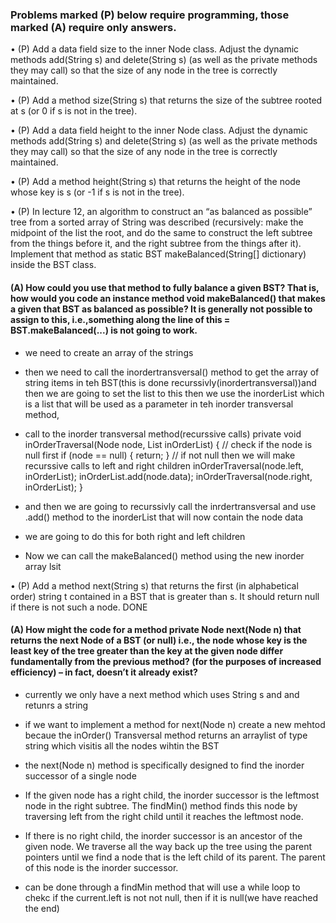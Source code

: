 ### Problems marked (P) below require programming, those marked (A) require only answers.
• (P) Add a data field size to the inner Node class. Adjust the dynamic methods
add(String s) and delete(String s) (as well as the private methods they
may call) so that the size of any node in the tree is correctly maintained.

• (P) Add a method size(String s) that returns the size of the subtree rooted
at s (or 0 if s is not in the tree).

• (P) Add a data field height to the inner Node class. Adjust the dynamic methods
add(String s) and delete(String s) (as well as the private methods they
may call) so that the size of any node in the tree is correctly maintained.

• (P) Add a method height(String s) that returns the height of the node whose
key is s (or -1 if s is not in the tree).

• (P) In lecture 12, an algorithm to construct an “as balanced as possible” tree from
a sorted array of String was described (recursively: make the midpoint of the
list the root, and do the same to construct the left subtree from the things before it,
and the right subtree from the things after it). Implement that method as static
BST makeBalanced(String[] dictionary) inside the BST class.

#### (A) How could you use that method to fully balance a given BST? That is, how would you code an instance method void makeBalanced() that makes a given that BST as balanced as possible? It is generally not possible to assign to this, i.e.,something along the line of this = BST.makeBalanced(...) is not going to work.
- we need to create an array of the strings 
- then we need to call the inordertransversal() method to get the array of string items in teh BST(this is done recurssivly(inordertransversal))and then we are going to set the list to this 
then we use the inorderList which is a list that will be used as a parameter in teh inorder transversal method, 

- call to the inorder transversal method(recurssive calls)
private void inOrderTraversal(Node<T> node, List<T> inOrderList) {
        // check if the node is null first 
        if (node == null) {
            return;
        }
        // if not null then we will make recurssive calls to left and right children 
        inOrderTraversal(node.left, inOrderList);
        inOrderList.add(node.data);
        inOrderTraversal(node.right, inOrderList);
    }


- and then we are going to recurssivly call the inrdertransversal and use .add() method to the inorderList that will now contain the node data 
- we are going to do this for both right and left children 

- Now we can call the makeBalanced() method using the new inorder array lsit 



• (P) Add a method next(String s) that returns the first (in alphabetical order) string t contained in a BST that is greater than s. It should return null if there is
not such a node.
DONE


#### (A) How might the code for a method private Node next(Node n) that returns the next Node of a BST (or null) i.e., the node whose key is the least key of the tree greater than the key at the given node differ fundamentally from the previous method? (for the purposes of increased efficiency) – in fact, doesn’t it already exist?

- currently we only have a next method which uses String s and and retunrs a string 
- if we want to implement a method for next(Node n) create a new mehtod becaue the inOrder() Transversal method returns an arraylist of type string which visitis all the nodes wihtin the BST 
- the next(Node n) method is specifically designed to find the inorder successor of a single node
- If the given node has a right child, the inorder successor is the leftmost node in the right subtree. The findMin() method finds this node by traversing left from the right child until it reaches the leftmost node.
  
- If there is no right child, the inorder successor is an ancestor of the given node. We traverse all the way back up the tree using the parent pointers until we find a node that is the left child of its parent. The parent of this node is the inorder successor.

- can be done through a findMin method that will use a while loop to chekc if the current.left is not not null, then if it is null(we have reached the end)